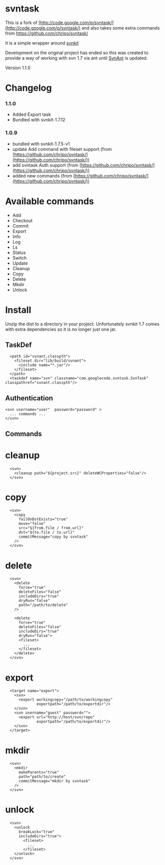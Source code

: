 # svntask #

This is a fork of [http://code.google.com/p/svntask/](http://code.google.com/p/svntask/)
and also takes some extra commands from [https://github.com/chripo/svntask/ ](https://github.com/chripo/svntask/ )

It is a simple wrapper around [svnkit](http://svnkit.com/)

Development on the original project has ended so this was created to provide a way of working with svn 1.7 via ant until [SvnAnt](http://subclipse.tigris.org/svnant.html) is updated.

Version 1.1.0

Changelog
=========
### 1.1.0 ###

- Added Export task
- Bundled with svnkit-1.7.12

### 1.0.9 ###
- bundled with svnkit-1.7.5-v1
- update Add command with fileset support (from [https://github.com/chripo/svntask/](https://github.com/chripo/svntask/))
- add svntask Auth support                (from [https://github.com/chripo/svntask/](https://github.com/chripo/svntask/))
- added new commands                      (from [https://github.com/chripo/svntask/](https://github.com/chripo/svntask/))

Available commands
==================
- Add
- Checkout
- Commit
- Export
- Info
- Log
- Ls
- Status
- Switch
- Update
- Cleanup
- Copy
- Delete
- Mkdir
- Unlock

Install
=======
Unzip the dist to a directory in your project.
Unfortunately svnkit 1.7 comes with extra dependencies so it is no longer just one jar.



TaskDef
--------------
      <path id="svnant.classpth">
        <fileset dir="lib/build/svnant">
          <include name="*.jar"/>
        </fileset>
      </path>
      <taskdef name="svn" classname="com.googlecode.svntask.SvnTask" classpathref="svnant.classpth"/>


Authentication
--------------
    <svn username="user"  password="password" >
      ... commands ...
    </svn>


Commands
------------

# cleanup
      <svn>
        <cleanup path="${project.src}" deleteWCProperties="false"/>
      </svn>


# copy
      <svn>
        <copy
          failOnDstExists="true"
          move="false"
          src="${from.file / from.url}"
          dst="${to.file / to.url}"
          commitMessage="copy by svntask"
        />
      </svn>


# delete
      <svn>
        <delete
          force="true"
          deleteFiles="false"
          includeDirs="true"
          dryRun="false"
          path="/path/to/delete"
        />
    
        <delete
          force="true"
          deleteFiles="false"
          includeDirs="true"
          dryRun="false">
          <fileset>
            ...
          </fileset>
        </delete>
      </svn>


# export
      <target name="export">
        <svn>
          <export workingcopy="/path/to/workingcopy"
                  exportpath="/path/to/exportdir"/>
        </svn>
        <svn username="guest" password="">
          <export url="http://host/svn/repo"
                  exportpath="/path/to/exportdir"/>
        </svn>
      </target>


# mkdir
      <svn>
        <mkdir
          makeParents="true"
          path="path/to/create"
          commitMessage="mkdir by svntask"
        />
      </svn>


# unlock
      <svn>
        <unlock
          breakLock="true"
          includeDirs="true">
            <fileset>
              ...
            </fileset>
        </unlock>
      </svn>
